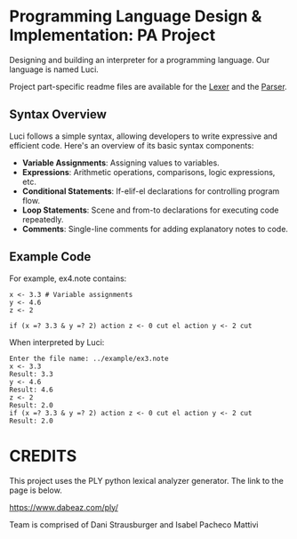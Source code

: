 # Programming Language Design & Implementation: PA Project

Designing and building an interpreter for a programming language. Our language is named Luci.

Project part-specific readme files are available for the [Lexer](readme_lex.md) and the [Parser](readme_parse.md).

## Syntax Overview

Luci follows a simple syntax, allowing developers to write expressive and efficient code. Here's an overview of its basic syntax components:

- **Variable Assignments**: Assigning values to variables.
- **Expressions**: Arithmetic operations, comparisons, logic expressions, etc.
- **Conditional Statements**: If-elif-el declarations for controlling program flow.
- **Loop Statements**: Scene and from-to declarations for executing code repeatedly.
- **Comments**: Single-line comments for adding explanatory notes to code.

## Example Code
For example, ex4.note contains:
```
x <- 3.3 # Variable assignments
y <- 4.6
z <- 2

if (x =? 3.3 & y =? 2) action z <- 0 cut el action y <- 2 cut
```

When interpreted by Luci:
```
Enter the file name: ../example/ex3.note
x <- 3.3
Result: 3.3
y <- 4.6
Result: 4.6
z <- 2
Result: 2.0
if (x =? 3.3 & y =? 2) action z <- 0 cut el action y <- 2 cut      
Result: 2.0
```

# CREDITS

This project uses the PLY python lexical analyzer generator. The link to the page is below.

https://www.dabeaz.com/ply/

Team is comprised of Dani Strausburger and Isabel Pacheco Mattivi
